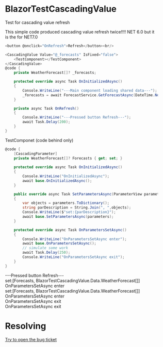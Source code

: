# BlazorTestCascadingValue
Test for cascading value refresh

This simple code produced cascading value refresh twice!!!! NET 6.0 but it is the for NET7.0
```CS
<button @onclick="OnRefresh">Refresh</button><br/>

<CascadingValue Value="@_forecasts" IsFixed="false">
    <TestComponent></TestComponent>
</CascadingValue>
@code {
    private WeatherForecast[]? _forecasts;

    protected override async Task OnInitializedAsync()
    {
        Console.WriteLine("---Main component loading shared data---");
        _forecasts = await ForecastService.GetForecastAsync(DateTime.Now);
    }

    private async Task OnRefresh()
    {
        Console.WriteLine("---Pressed button Refresh---");
        await Task.Delay(200);
    }
}
```
TestComponet (code behind only)
``` CS
@code {
    [CascadingParameter]
    private WeatherForecast[]? Forecasts { get; set; }
    
    protected override async Task OnInitializedAsync()
    {
        Console.WriteLine("OnInitializedAsync");
        await base.OnInitializedAsync();
    }

    public override async Task SetParametersAsync(ParameterView parameters)
    {
        var objects = parameters.ToDictionary();
        string parDescription = String.Join(", ",objects);
        Console.WriteLine($"set:{parDescription}");
        await base.SetParametersAsync(parameters);
    }

    protected override async Task OnParametersSetAsync()
    {
        Console.WriteLine("OnParametersSetAsync enter");
        await base.OnParametersSetAsync();
        // simulate some work
        await Task.Delay(250);
        Console.WriteLine("OnParametersSetAsync exit");
    }
}
```
---Pressed button Refresh---  
set:[Forecasts, BlazorTestCascadingValue.Data.WeatherForecast[]]  
OnParametersSetAsync enter  
set:[Forecasts, BlazorTestCascadingValue.Data.WeatherForecast[]]  
OnParametersSetAsync enter  
OnParametersSetAsync exit  
OnParametersSetAsync exit  

# Resolving
[Try to open the bug ticket](https://github.com/dotnet/aspnetcore/issues/48223)